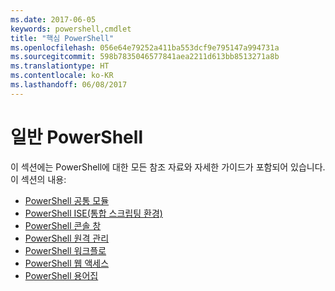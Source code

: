 ```yaml
---
ms.date: 2017-06-05
keywords: powershell,cmdlet
title: "핵심 PowerShell"
ms.openlocfilehash: 056e64e79252a411ba553dcf9e795147a994731a
ms.sourcegitcommit: 598b7835046577841aea2211d613bb8513271a8b
ms.translationtype: HT
ms.contentlocale: ko-KR
ms.lasthandoff: 06/08/2017
---
```

#  <a name="common-powershell"></a>일반 PowerShell
이 섹션에는 PowerShell에 대한 모든 참조 자료와 자세한 가이드가 포함되어 있습니다.  
이 섹션의 내용:
-  [PowerShell 공통 모듈](core-modules.md)
-  [PowerShell ISE(통합 스크립팅 환경)](ise-guide.md)
-  [PowerShell 콘솔 창](console-guide.md)
-  [PowerShell 원격 관리](Running-Remote-Commands.md)
-  [PowerShell 워크플로](workflows-guide.md)
-  [PowerShell 웹 액세스](web-access.md)
-  [PowerShell 용어집](../Windows-PowerShell-Glossary.md)

